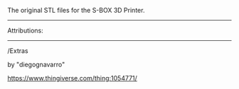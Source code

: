 The original STL files for the S-BOX 3D Printer.

---

Attributions:

---

/Extras

by "diegognavarro"

https://www.thingiverse.com/thing:1054771/
